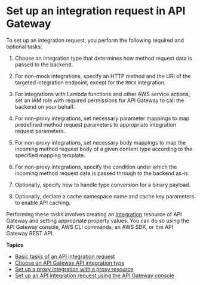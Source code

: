 # Set up an integration request in API Gateway<a name="api-gateway-integration-settings-integration-request"></a>

To set up an integration request, you perform the following required and optional tasks:

1.  Choose an integration type that determines how method request data is passed to the backend\.

1.  For non\-mock integrations, specify an HTTP method and the URI of the targeted integration endpoint, except for the `MOCK` integration\.

1.  For integrations with Lambda functions and other AWS service actions, set an IAM role with required permissions for API Gateway to call the backend on your behalf\.

1.  For non\-proxy integrations, set necessary parameter mappings to map predefined method request parameters to appropriate integration request parameters\.

1.  For non\-proxy integrations, set necessary body mappings to map the incoming method request body of a given content type according to the specified mapping template\.

1.  For non\-proxy integrations, specify the condition under which the incoming method request data is passed through to the backend as\-is\. 

1.  Optionally, specify how to handle type conversion for a binary payload\.

1.  Optionally, declare a cache namespace name and cache key parameters to enable API caching\. 

 Performing these tasks involves creating an [Integration](https://docs.aws.amazon.com/apigateway/api-reference/resource/integration/) resource of API Gateway and setting appropriate property values\. You can do so using the API Gateway console, AWS CLI commands, an AWS SDK, or the API Gateway REST API\. 

**Topics**
+ [Basic tasks of an API integration request](integration-request-basic-setup.md)
+ [Choose an API Gateway API integration type](api-gateway-api-integration-types.md)
+ [Set up a proxy integration with a proxy resource](api-gateway-set-up-simple-proxy.md)
+ [Set up an API integration request using the API Gateway console](how-to-method-settings-console.md)